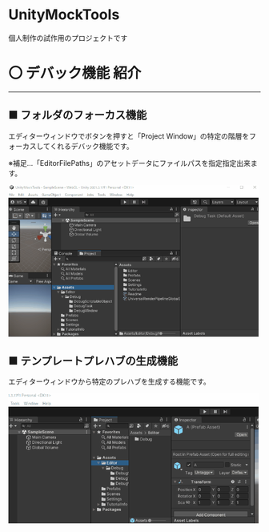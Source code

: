 # UnityMockTools
個人制作の試作用のプロジェクトです

# 〇 デバック機能 紹介

---

## ■ フォルダのフォーカス機能
エディターウィンドウでボタンを押すと「Project Window」の特定の階層をフォーカスしてくれるデバック機能です。

※補足…「EditorFilePaths」のアセットデータにファイルパスを指定指定出来ます。

<img src="UnityMockToolsDocument/README/FileFocusOverview.gif" width="500">

## ■ テンプレートプレハブの生成機能

エディターウィンドウから特定のプレハブを生成する機能です。

<img src="UnityMockToolsDocument/README/CreateTemplatePrefabWindow.gif" width="500">
